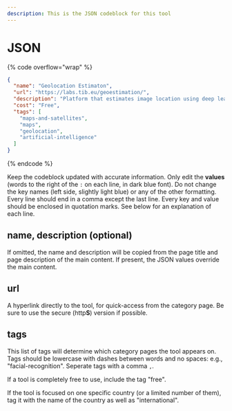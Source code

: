 ```yaml
---
description: This is the JSON codeblock for this tool
---
```


# JSON

{% code overflow="wrap" %}
```json
{
  "name": "Geolocation Estimaton",
  "url": "https://labs.tib.eu/geoestimation/",
  "description": "Platform that estimates image location using deep learning/AI.",
  "cost": "Free",
  "tags": [
    "maps-and-satellites",
    "maps",
    "geolocation",
    "artificial-intelligence"
  ]
}
```
{% endcode %}

Keep the codeblock updated with accurate information. Only edit the **values** (words to the right of the `:` on each line, in dark blue font). Do not change the key names (left side, slightly light blue) or any of the other formatting. Every line should end in a comma except the last line. Every key and value should be enclosed in quotation marks. See below for an explanation of each line.&#x20;

## name, description (optional)

If omitted, the name and description will be copied from the page title and page description of the main content. If present, the JSON values override the main content.

## url

A hyperlink directly to the tool, for quick-access from the category page. Be sure to use the secure (http**S**) version if possible.

## tags

This list of tags will determine which category pages the tool appears on. Tags should be lowercase with dashes between words and no spaces: e.g., "facial-recognition". Seperate tags with a comma `,`.

If a tool is completely free to use, include the tag "free".

If the tool is focused on one specific country (or a limited number of them), tag it with the name of the country as well as "international".

